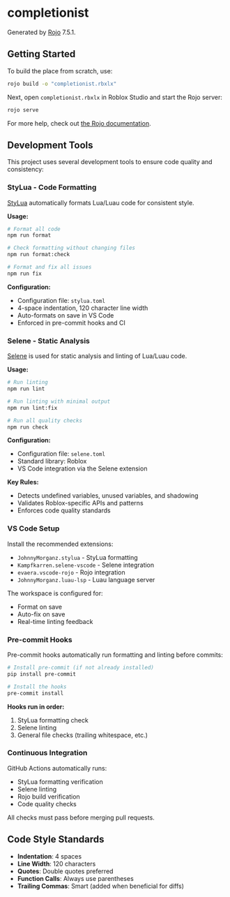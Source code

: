 # completionist
Generated by [Rojo](https://github.com/rojo-rbx/rojo) 7.5.1.

## Getting Started
To build the place from scratch, use:

```bash
rojo build -o "completionist.rbxlx"
```

Next, open `completionist.rbxlx` in Roblox Studio and start the Rojo server:

```bash
rojo serve
```

For more help, check out [the Rojo documentation](https://rojo.space/docs).

## Development Tools

This project uses several development tools to ensure code quality and consistency:

### StyLua - Code Formatting
[StyLua](https://github.com/JohnnyMorganz/StyLua) automatically formats Lua/Luau code for consistent style.

**Usage:**
```bash
# Format all code
npm run format

# Check formatting without changing files
npm run format:check

# Format and fix all issues
npm run fix
```

**Configuration:**
- Configuration file: `stylua.toml`
- 4-space indentation, 120 character line width
- Auto-formats on save in VS Code
- Enforced in pre-commit hooks and CI

### Selene - Static Analysis
[Selene](https://kampfkarren.github.io/selene/) is used for static analysis and linting of Lua/Luau code.

**Usage:**
```bash
# Run linting
npm run lint

# Run linting with minimal output
npm run lint:fix

# Run all quality checks
npm run check
```

**Configuration:**
- Configuration file: `selene.toml`
- Standard library: Roblox
- VS Code integration via the Selene extension

**Key Rules:**
- Detects undefined variables, unused variables, and shadowing
- Validates Roblox-specific APIs and patterns
- Enforces code quality standards

### VS Code Setup
Install the recommended extensions:
- `JohnnyMorganz.stylua` - StyLua formatting
- `Kampfkarren.selene-vscode` - Selene integration
- `evaera.vscode-rojo` - Rojo integration  
- `JohnnyMorganz.luau-lsp` - Luau language server

The workspace is configured for:
- Format on save
- Auto-fix on save
- Real-time linting feedback

### Pre-commit Hooks
Pre-commit hooks automatically run formatting and linting before commits:

```bash
# Install pre-commit (if not already installed)
pip install pre-commit

# Install the hooks
pre-commit install
```

**Hooks run in order:**
1. StyLua formatting check
2. Selene linting
3. General file checks (trailing whitespace, etc.)

### Continuous Integration
GitHub Actions automatically runs:
- StyLua formatting verification
- Selene linting
- Rojo build verification
- Code quality checks

All checks must pass before merging pull requests.

## Code Style Standards

- **Indentation**: 4 spaces
- **Line Width**: 120 characters
- **Quotes**: Double quotes preferred
- **Function Calls**: Always use parentheses
- **Trailing Commas**: Smart (added when beneficial for diffs)